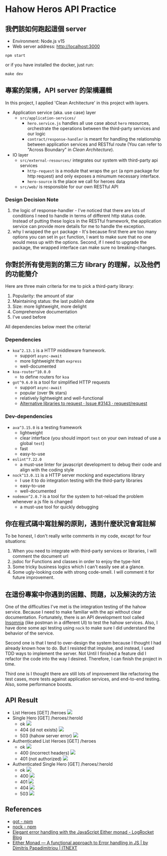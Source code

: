 # Hahow Heros API Practice

## 我們該如何跑起這個 server

* Environment: Node.js v15
* Web server address: [http://localhost:3000](http://localhost:3000)

```shell
npm start
```

or if you have installed the docker, just run:

```shell
make dev
```

## 專案的架構，API server 的架構邏輯

In this project, I applied 'Clean Architecture' in this project with layers.

* Application service (aka. use case) layer
    * `src/application-services/`
        * `hero.service.js` handles all use case about `hero` resources, orchestrate the operations between the
          third-party services and our logic
        * `contract/response-handler` is meant for handling the relationship between application services and RESTful
          route (You can refer to "Across Boundary" in _Clean Architecture_).
* IO layer
    * `src/external-resources/` integrates our system with third-party api services
        * `http-request` is a module that wraps the `got` (a npm package for http request) and only exposes a minumum
          necessary interface.
        * `hero-source` is the place we call for heroes data
    * `src/web/` is responsible for our own RESTful API

### Design Decision Note

1. the logic of response-handler - I've noticed that there are lots of conditions I need to handle in terms of different
   http status code. Instead of putting these logics in the RESTful framework, the application service can provide more
   details for me to handle the exception.
2. why I wrapped the `got` package - It's because first there are too many options you can set in `got` function, I want
   to make sure that no one would mess up with the options. Second, if I need to upgrade the package, the wrapped
   interface can make sure no breaking-changes.

## 你對於所有使用到的第三方 library 的理解，以及他們的功能簡介

Here are three main criteria for me to pick a third-party library:

1. Popularity: the amount of star
1. Maintaining status: the last publish date
1. Size: more lightweight, more delight
1. Comprehensive documentation
1. I've used before

All dependencies below meet the criteria!

### Dependencies

* `koa^2.13.1` is a HTTP middleware framework.
    * support `async-await`
    * more lightweight than `express`
    * well-documented
* `koa-router^10.0.0`
    * to define routers for `koa`
* `got^9.6.0` is a tool for simplified HTTP requests
    * support `async-await`
    * popular (over 9k stars)
    * relatively lightweight and well-functional
    * [Alternative libraries to request · Issue #3143 · request/request](https://github.com/request/request/issues/3143)

### Dev-dependencies

* `ava^3.15.0` is a testing framework
    * lightweight
    * clear interface (you should import `test` on your own instead of use a global `test`)
    * fast
    * easy-to-use
* `eslint^7.22.0`
    * a must-use linter for javascript development to debug their code and align with the coding style
* `nock^13.0.11` is a HTTP server mocking and expectations library
    * I use it to do integration testing with the third-party libraries
    * easy-to-use
    * well-documented
* `nodemon^2.0.7` is a tool for the system to hot-reload the problem whenever a js file is changed
    * a must-use tool for quickly debugging

## 你在程式碼中寫註解的原則，遇到什麼狀況會寫註解

To be honest, I don't really write comments in my code, except for four situations:

1. When you need to integrate with third-party services or libraries, I will comment the document url
2. jsdoc for Functions and classes in order to enjoy the type-hint
3. Some tricky business logics which I can't easily see at a glance.
4. Some ugly-looking code with strong code-smell. I will comment it for future improvement.

## 在這份專案中你遇到的困難、問題，以及解決的方法

One of the difficulties I've met is the integration testing of the hahow service. Because I need to make familiar with
the api without clear documentation. Fortunately, there is an API development tool
called [Insomnia](https://insomnia.rest/) (like postman in a different UI) to test the hahow services. Also, I have done
some api testing using `nock` to make sure I did understand the behavior of the service.

Second one is that I tend to over-design the system because I thought I had already known how to do. But I resisted that
impulse, and instead, I used TDD ways to implement the server. Not Until I finished a feature did I refactor the code
into the way I desired. Therefore, I can finish the project in time.

Third one is I thought there are still lots of improvement like refactoring the test cases, more tests against
application services, and end-to-end testing. Also, some performance boosts.

## API Result

* List Heroes [GET] /heroes ![](./result-imgs/heroes.png)
* Single Hero [GET] /heroes/:heroId
    * ok ![](./result-imgs/single-hero-ok.png)
    * 404 (id not exists) ![](./result-imgs/single-hero-404.png)
    * 503 (hahow server error) ![](./result-imgs/single-hero-500.png)
* Authenticated List Heroes [GET] /heroes
    * ok ![](./result-imgs/auth-heros-ok.png)
    * 400 (incorrect headers) ![](./result-imgs/auth-heroes-400.png)
    * 401 (not authorized) ![](./result-imgs/auth-heroes-401.png)
* Authenticated Single Hero [GET] /heroes/:heroId
    * ok ![](./result-imgs/auth-single-hero-ok.png)
    * 400 ![](./result-imgs/auth-single-hero-400.png)
    * 401 ![](./result-imgs/auth-single-hero-401.png)
    * 404 ![](./result-imgs/auth-single-hero-404.png)
    * 503 ![](./result-imgs/auth-single-hero-500.png)

## References

* [got - npm](https://www.npmjs.com/package/got)
* [nock - npm](https://www.npmjs.com/package/nock#replying-with-errors)
* [Elegant error handling with the JavaScript Either monad - LogRocket Blog](https://blog.logrocket.com/elegant-error-handling-javascript-either-monad/)
* [Either Monad — A functional approach to Error handling in JS | by Dimitris Papadimitriou | ITNEXT](https://itnext.io/either-monad-a-functional-approach-to-error-handling-in-js-ffdc2917ab2)



